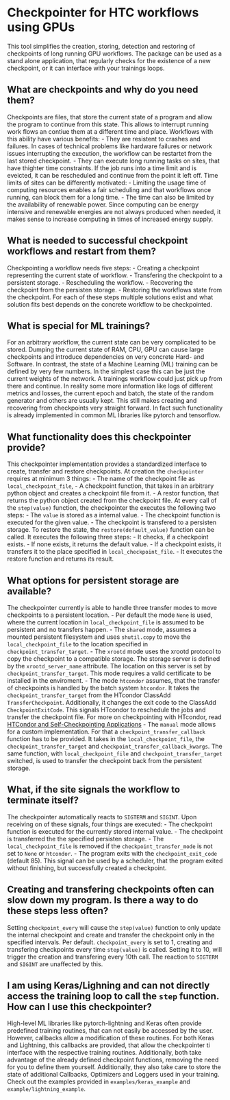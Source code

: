 # Checkpointer for HTC workflows using GPUs

This tool simplifies the creation, storing, detection and restoring of checkpoints of long running GPU workflows.
The package can be used as a stand alone application, that regularly checks for the existence of a new checkpoint, or it can interface with your trainings loops.

## What are checkpoints and why do you need them?
Checkpoints are files, that store the current state of a program and allow the program to continue from this state.
This allows to interrupt running work flows an contiue them at a different time and place.
Workflows with this ability have various benefits:
     - They are resistent to crashes and failures. In cases of technical problems like hardware failures or network issues interrupting the execution, the workflow can be restartet from the last stored checkpoint.
     - They can execute long running tasks on sites, that have thighter time constraints. If the job runs into a time limit and is eveicted, it can be rescheduled and continue from the point it left off. Time limits of sites can be differently motivated:
        - Limiting the usage time of computing resources enables a fair scheduling and that workflows once running, can block them for a long time.
        - The time can also be limited by the availability of renewable power. Since computing can be energy intensive and renewable energies are not always produced when needed, it makes sense to increase computing in times of increased energy supply.

## What is needed to successful checkpoint workflows and restart from them?
Checkpointing a workflow needs five steps:
    - Creating a checkpoint representing the current state of workflow.
    - Transfering the checkpoint to a persistent storage.
    - Rescheduling the workflow.
    - Recovering the checkpoint from the persisten storage.
    - Restoring the workflows state from the checkpoint.
For each of these steps multiple solutions exist and what solution fits best depends on the concrete workflow to be checkpointed.

## What is special for ML trainings?
For an arbitrary workflow, the current state can be very complicated to be stored. Dumping the current state of RAM, CPU, GPU can cause large checkpoints and introduce dependencies on very concrete Hard- and Software.
In contrast, the state of a Machine Learning (ML) training can be defined by very few numbers. In the simplest case this can be just the current weights of the network. A trainings workflow could just pick up from there and continue. In reality some more information like logs of different metrics and losses, the current epoch and batch, the state of the random generator and others are usually kept. This still makes creating and recovering from checkpoints very straight forward. In fact such functionality is already implemented in common ML libraries like pytorch and tensorflow.

## What functionality does this checkpointer provide?
This checkpointer implementation provides a standardized interface to create, transfer and restore checkpoints.
At creation the `checkpointer` requires at minimum 3 things:
    - The name of the checkpoint file as `local_checkpoint_file`,
    - A checkpoint function, that takes in an arbitrary python object and creates a checkpoint file from it.
    - A restor function, that returns the python object created from the checkpoint file.
At every call of the `step(value)` function, the checkpointer the executes the following two steps:
    - The `value` is stored as a internal value.
    - The checkpoint function is executed for the given value.
    - The checkpoint is transfered to a persisten storage.
To restore the state, the `restore(default_value)` function can be called. It executes the following three steps:
    - It checks, if a checkpoint exists.
    - If none exists, it returns the default value.
    - If a checkpoint exists, it transfers it to the place specified in `local_checkpoint_file`.
    - It executes the restore function and returns its result.

## What options for persistent storage are available?
The checkpointer currently is able to handle three transfer modes to move checkpoints to a persistent location.
    - Per default the mode `None` is used, where the current location in `local_checkpoint_file` is assumed to be persistent and no transfers happen.
    - The `shared` mode, assumes a mounted persistent filesystem and uses `shutil.copy` to move the `local_checkpoint_file` to the location specified in `checkpoint_transfer_target`.
    - The `xrootd` mode uses the xrootd protocol to copy the checkpoint to a compatible storage. The storage server is defined by the `xrootd_server_name` attribute. The location on this server is set by `checkpoint_transfer_target`. This mode requires a valid certificate to be installed in the enviroment.
    - The mode `htcondor` assumes, that the transfer of checkpoints is handled by the batch system `htcondor`. It takes the `checkpoint_transfer_target` from the HTcondor ClassAdd `TransferCheckpoint`. Additionally, it changes the exit code to the ClassAdd `CheckpointExitCode`. This signals HTcondor to reschedule the jobs and transfer the checkpoint file. For more on checkpointing with HTcondor, read [HTCondor and Self-Checkpointing Applications](https://htcondor.readthedocs.io/en/latest/users-manual/self-checkpointing-applications.html)
    - The `manual` mode allows for a custom implementation. For that a `checkpoint_transfer_callback` function has to be provided. It takes in the `local_checkpoint_file`, the `checkpoint_transfer_target` and `checkpoint_transfer_callback_kwargs`. The same function, with `local_checkpoint_file` and `checkpoint_transfer_target` switched, is used to transfer the checkpoint back from the persistent storage. 

## What, if the site signals the workflow to terminate itself?
The checkpointer automatically reacts to `SIGTERM` and `SIGINT`. Upon receiving on of these signals, four things are executed:
    - The checkpoint function is executed for the currently stored internal value.
    - The checkpoint is transferred the the specified persisten storage.
    - The `local_checkpoint_file` is removed if the `checkpoint_transfer_mode` is not set to `None` or `htcondor`.
    - The program exits with the `checkpoint_exit_code` (default 85). This signal can be used by a scheduler, that the program exited without finishing, but successfully created a checkpoint.

## Creating and transfering checkpoints often can slow down my program. Is there a way to do these steps less often?
Setting `checkpoint_every` will cause the `step(value)` function to only update the internal checkpoint and create and transfer the checkpoint only in the specified intervals. Per default. `checkpoint_every` is set to 1, creating and transfering checkpoints every time `step(value)` is called. Setting it to 10, will trigger the creation and transfering every 10th call. The reaction to `SIGTERM` and `SIGINT` are unaffected by this.

## I am using Keras/Lighning and can not directly access the training loop to call the `step` function. How can I use this checkpointer?
High-level ML libraries like pytorch-lightning and Keras often provide predefined training routines, that can not easily be accessed by the user. However, callbacks allow a modification of these routines. For both Keras and Lightning, this callbacks are provided, that allow the checkpointer ti interface with the respective training routines. Additionally, both take advantage of the already defined checkpoint functions, removing the need for you to define them yourself. Additionally, they also take care to store the state of additional Callbacks, Optimizers and Loggers used in your training. Check out the examples provided in `examples/keras_example` and `example/lightning_example`. 
